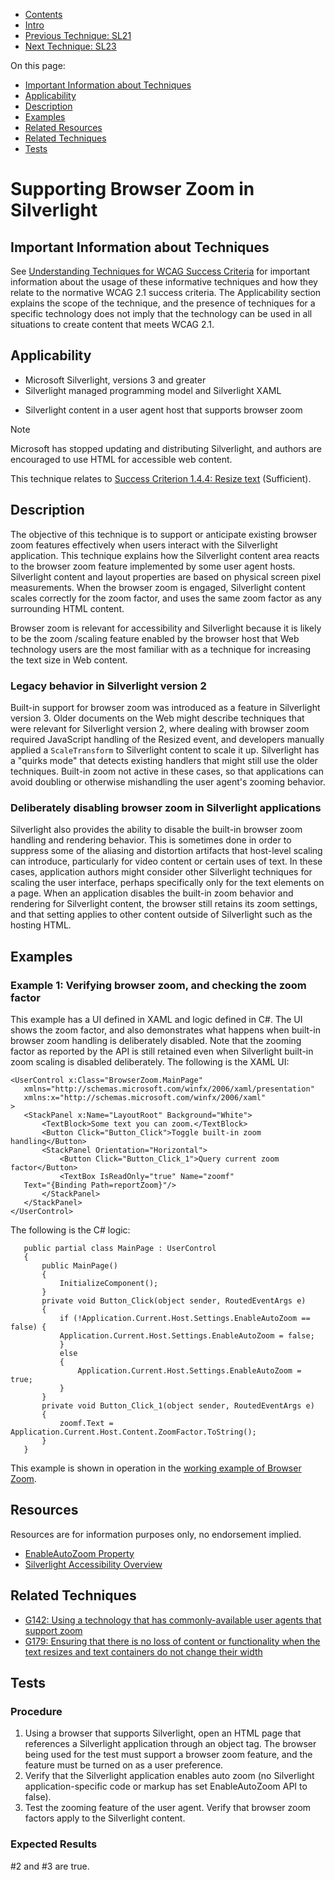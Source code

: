 -   [Contents](https://www.w3.org/WAI/WCAG21/Techniques/#techniques "Table of Contents")
-   [Intro](https://www.w3.org/WAI/WCAG21/Techniques/#introduction "Introduction to Techniques")
-   [Previous Technique: SL21](SL21)
-   [Next Technique: SL23](SL23)

On this page:

-   [Important Information about Techniques](#important-information)
-   [Applicability](#applicability)
-   [Description](#description)
-   [Examples](#examples)
-   [Related Resources](#resources)
-   [Related Techniques](#related)
-   [Tests](#tests)

Supporting Browser Zoom in Silverlight
======================================

Important Information about Techniques
--------------------------------------

See [Understanding Techniques for WCAG Success Criteria](https://www.w3.org/WAI/WCAG21/Understanding/understanding-techniques) for important information about the usage of these informative techniques and how they relate to the normative WCAG 2.1 success criteria. The Applicability section explains the scope of the technique, and the presence of techniques for a specific technology does not imply that the technology can be used in all situations to create content that meets WCAG 2.1.

Applicability
-------------

-   Microsoft Silverlight, versions 3 and greater
-   Silverlight managed programming model and Silverlight XAML

<!-- -->

-   Silverlight content in a user agent host that supports browser zoom

Note

Microsoft has stopped updating and distributing Silverlight, and authors are encouraged to use HTML for accessible web content.

This technique relates to [Success Criterion 1.4.4: Resize text](https://www.w3.org/WAI/WCAG21/Understanding/resize-text) (Sufficient).

Description
-----------

The objective of this technique is to support or anticipate existing browser zoom features effectively when users interact with the Silverlight application. This technique explains how the Silverlight content area reacts to the browser zoom feature implemented by some user agent hosts. Silverlight content and layout properties are based on physical screen pixel measurements. When the browser zoom is engaged, Silverlight content scales correctly for the zoom factor, and uses the same zoom factor as any surrounding HTML content.

Browser zoom is relevant for accessibility and Silverlight because it is likely to be the zoom /scaling feature enabled by the browser host that Web technology users are the most familiar with as a technique for increasing the text size in Web content.

### Legacy behavior in Silverlight version 2

Built-in support for browser zoom was introduced as a feature in Silverlight version 3. Older documents on the Web might describe techniques that were relevant for Silverlight version 2, where dealing with browser zoom required JavaScript handling of the Resized event, and developers manually applied a `ScaleTransform` to Silverlight content to scale it up. Silverlight has a "quirks mode" that detects existing handlers that might still use the older techniques. Built-in zoom not active in these cases, so that applications can avoid doubling or otherwise mishandling the user agent's zooming behavior.

### Deliberately disabling browser zoom in Silverlight applications

Silverlight also provides the ability to disable the built-in browser zoom handling and rendering behavior. This is sometimes done in order to suppress some of the aliasing and distortion artifacts that host-level scaling can introduce, particularly for video content or certain uses of text. In these cases, application authors might consider other Silverlight techniques for scaling the user interface, perhaps specifically only for the text elements on a page. When an application disables the built-in zoom behavior and rendering for Silverlight content, the browser still retains its zoom settings, and that setting applies to other content outside of Silverlight such as the hosting HTML.

Examples
--------

### Example 1: Verifying browser zoom, and checking the zoom factor

This example has a UI defined in XAML and logic defined in C\#. The UI shows the zoom factor, and also demonstrates what happens when built-in browser zoom handling is deliberately disabled. Note that the zooming factor as reported by the API is still retained even when Silverlight built-in zoom scaling is disabled deliberately. The following is the XAML UI:

    <UserControl x:Class="BrowserZoom.MainPage"
       xmlns="http://schemas.microsoft.com/winfx/2006/xaml/presentation"
       xmlns:x="http://schemas.microsoft.com/winfx/2006/xaml"
    >
       <StackPanel x:Name="LayoutRoot" Background="White">
           <TextBlock>Some text you can zoom.</TextBlock>
           <Button Click="Button_Click">Toggle built-in zoom handling</Button>
           <StackPanel Orientation="Horizontal">
               <Button Click="Button_Click_1">Query current zoom factor</Button>
               <TextBox IsReadOnly="true" Name="zoomf"
       Text="{Binding Path=reportZoom}"/>
           </StackPanel>
       </StackPanel>
    </UserControl>

The following is the C\# logic:

       public partial class MainPage : UserControl
       {
           public MainPage()
           {
               InitializeComponent();
           }
           private void Button_Click(object sender, RoutedEventArgs e)
           {
               if (!Application.Current.Host.Settings.EnableAutoZoom == false) {
               Application.Current.Host.Settings.EnableAutoZoom = false;
               }
               else
               {
                   Application.Current.Host.Settings.EnableAutoZoom = true;
               }
           }
           private void Button_Click_1(object sender, RoutedEventArgs e)
           {
               zoomf.Text = Application.Current.Host.Content.ZoomFactor.ToString();
           }
       }

This example is shown in operation in the [working example of Browser Zoom](../../working-examples/silverlight-browser-zoom/).

Resources
---------

Resources are for information purposes only, no endorsement implied.

-   [EnableAutoZoom Property](https://msdn.microsoft.com/en-us/library/system.windows.interop.settings.enableautozoom%28VS.95%29.aspx)
-   [Silverlight Accessibility Overview](https://msdn.microsoft.com/en-us/library/cc707824(VS.95).aspx)

Related Techniques
------------------

-   [G142: Using a technology that has commonly-available user agents that support zoom](https://www.w3.org/WAI/WCAG21/Techniques/general/G142)
-   [G179: Ensuring that there is no loss of content or functionality when the text resizes and text containers do not change their width](https://www.w3.org/WAI/WCAG21/Techniques/general/G179)

Tests
-----

### Procedure

1.  Using a browser that supports Silverlight, open an HTML page that references a Silverlight application through an object tag. The browser being used for the test must support a browser zoom feature, and the feature must be turned on as a user preference.
2.  Verify that the Silverlight application enables auto zoom (no Silverlight application-specific code or markup has set EnableAutoZoom API to false).
3.  Test the zooming feature of the user agent. Verify that browser zoom factors apply to the Silverlight content.

### Expected Results

\#2 and \#3 are true.
